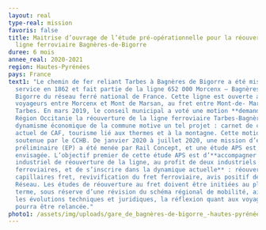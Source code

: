 ```yaml
---
layout: real
type-real: mission
favoris: false
title: Maitrise d’ouvrage de l’étude pré-opérationnelle pour la réouverture la
  ligne ferroviaire Bagnères-de-Bigorre
duree: 6 mois
annee_real: 2020-2021
region: Hautes-Pyrénées
pays: France
text1: "Le chemin de fer reliant Tarbes à Bagnères de Bigorre a été mis en
  service en 1862 et fait partie de la ligne 652 000 Morcenx – Bagnères de
  Bigorre du réseau ferré national de France. Cette ligne est ouverte aux
  voyageurs entre Morcenx et Mont de Marsan, au fret entre Mont-de- Marsan et
  Tarbes. En mars 2019, le conseil municipal a voté une motion **demandant à la
  Région Occitanie la réouverture de la ligne ferroviaire Tarbes-Bagnères.** Le
  dynamisme économique de la commune motive un tel projet : carnet de commande
  actuel de CAF, tourisme lié aux thermes et à la montagne. Cette motion est
  soutenue par le CCHB. De janvier 2020 à juillet 2020, une mission d’étude
  préliminaire (EP) a été menée par Rail Concept, et une étude APS est
  envisagée. L’objectif premier de cette étude APS est d’**accompagner un projet
  industriel de réouverture de la ligne, au profit de deux industriels
  ferroviaires, et de s’inscrire dans la dynamique actuelle** : réouverture des
  capillaires fret, revivification du fret ferroviaire, avis positif de SNCF
  Réseau. Les études de réouverture au fret doivent être initiées au plus tôt. À
  terme, sous réserve d’une révision du schéma régional de mobilité, ainsi que
  les évolutions techniques et juridiques, la réflexion quant aux voyageurs
  pourra être relancée."
photo1: /assets/img/uploads/gare_de_bagnères-de-bigorre_-hautes-pyrénées-_1.webp
---
```

